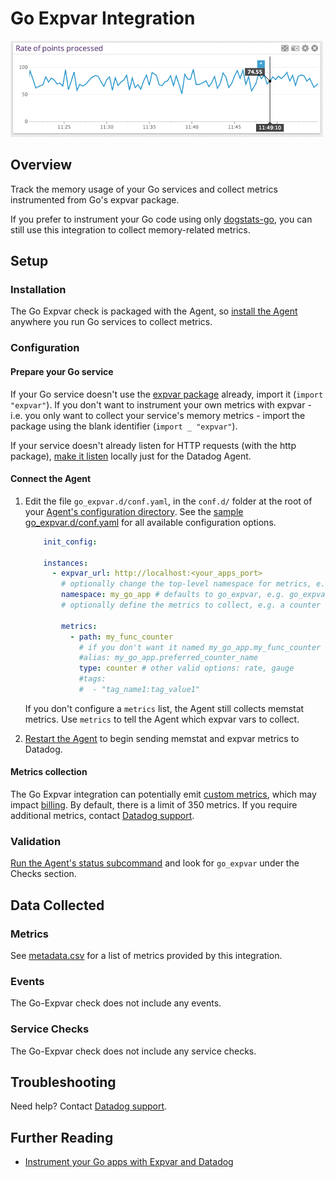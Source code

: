 # Go Expvar Integration

![Go graph][1]

## Overview

Track the memory usage of your Go services and collect metrics instrumented from Go's expvar package.

If you prefer to instrument your Go code using only [dogstats-go][2], you can still use this integration to collect memory-related metrics.

## Setup
### Installation

The Go Expvar check is packaged with the Agent, so [install the Agent][3] anywhere you run Go services to collect metrics.

### Configuration
#### Prepare your Go service

If your Go service doesn't use the [expvar package][4] already, import it (`import "expvar"`). If you don't want to instrument your own metrics with expvar - i.e. you only want to collect your service's memory metrics - import the package using the blank identifier (`import _ "expvar"`).

If your service doesn't already listen for HTTP requests (with the http package), [make it listen][5] locally just for the Datadog Agent.

#### Connect the Agent

1. Edit the file `go_expvar.d/conf.yaml`, in the `conf.d/` folder at the root of your [Agent's configuration directory][6]. See the [sample go_expvar.d/conf.yaml][7] for all available configuration options.

    ```yaml
        init_config:

        instances:
          - expvar_url: http://localhost:<your_apps_port>
            # optionally change the top-level namespace for metrics, e.g. my_go_app.memstats.alloc
            namespace: my_go_app # defaults to go_expvar, e.g. go_expvar.memstats.alloc
            # optionally define the metrics to collect, e.g. a counter var your service exposes with expvar.NewInt("my_func_counter")

            metrics:
              - path: my_func_counter
                # if you don't want it named my_go_app.my_func_counter
                #alias: my_go_app.preferred_counter_name
                type: counter # other valid options: rate, gauge
                #tags:
                #  - "tag_name1:tag_value1"
    ```

    If you don't configure a `metrics` list, the Agent still collects memstat metrics. Use `metrics` to tell the Agent which expvar vars to collect.

2. [Restart the Agent][8] to begin sending memstat and expvar metrics to Datadog.

#### Metrics collection
The Go Expvar integration can potentially emit [custom metrics][13], which may impact [billing][14]. By default, there is a limit of 350 metrics. If you require additional metrics, contact [Datadog support][11].

### Validation

[Run the Agent's status subcommand][9] and look for `go_expvar` under the Checks section.

## Data Collected
### Metrics

See [metadata.csv][10] for a list of metrics provided by this integration.

### Events
The Go-Expvar check does not include any events.

### Service Checks
The Go-Expvar check does not include any service checks.

## Troubleshooting
Need help? Contact [Datadog support][11].

## Further Reading

* [Instrument your Go apps with Expvar and Datadog][12]


[1]: https://raw.githubusercontent.com/DataDog/integrations-core/master/go_expvar/images/go_graph.png
[2]: https://github.com/DataDog/datadog-go
[3]: https://app.datadoghq.com/account/settings#agent
[4]: https://golang.org/pkg/expvar
[5]: https://golang.org/pkg/net/http/#ListenAndServe
[6]: https://docs.datadoghq.com/agent/guide/agent-configuration-files/?tab=agentv6#agent-configuration-directory
[7]: https://github.com/DataDog/integrations-core/blob/master/go_expvar/datadog_checks/go_expvar/data/conf.yaml.example
[8]: https://docs.datadoghq.com/agent/guide/agent-commands/?tab=agentv6#start-stop-and-restart-the-agent
[9]: https://docs.datadoghq.com/agent/guide/agent-commands/?tab=agentv6#agent-status-and-information
[10]: https://github.com/DataDog/integrations-core/blob/master/go_expvar/metadata.csv
[11]: https://docs.datadoghq.com/help
[12]: https://www.datadoghq.com/blog/instrument-go-apps-expvar-datadog
[13]: https://docs.datadoghq.com/developers/metrics/custom_metrics
[14]: https://docs.datadoghq.com/account_management/billing/custom_metrics/
